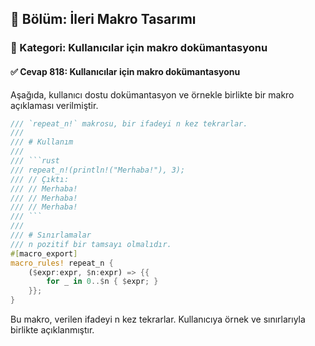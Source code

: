 ## 📘 Bölüm: İleri Makro Tasarımı  
### 🔹 Kategori: Kullanıcılar için makro dokümantasyonu  
#### ✅ Cevap 818: Kullanıcılar için makro dokümantasyonu

Aşağıda, kullanıcı dostu dokümantasyon ve örnekle birlikte bir makro açıklaması verilmiştir.

```rust
/// `repeat_n!` makrosu, bir ifadeyi n kez tekrarlar.
///
/// # Kullanım
///
/// ```rust
/// repeat_n!(println!("Merhaba!"), 3);
/// // Çıktı:
/// // Merhaba!
/// // Merhaba!
/// // Merhaba!
/// ```
///
/// # Sınırlamalar
/// n pozitif bir tamsayı olmalıdır.
#[macro_export]
macro_rules! repeat_n {
    ($expr:expr, $n:expr) => {{
        for _ in 0..$n { $expr; }
    }};
}
```

Bu makro, verilen ifadeyi n kez tekrarlar. Kullanıcıya örnek ve sınırlarıyla birlikte açıklanmıştır.

